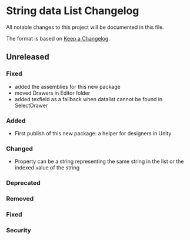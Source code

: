 # String data List  Changelog
All notable changes to this project will be documented in this file.

The format is based on [Keep a Changelog](https://keepachangelog.com/en/1.0.0/).

## Unreleased

### Fixed
- added the assemblies for this new package
- moved Drawers in Editor folder
- added texfield as a fallback when datalist cannot be found in SelectDrawer

### Added
- First publish of this new package: a helper for designers in Unity

### Changed
- Property can be a string representing the same string in the list or the indexed value of the string

### Deprecated

### Removed

### Fixed

### Security
